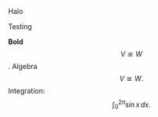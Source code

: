 Halo

Testing

**Bold**
$$\begin{equation}V\cong W\end{equation}$$.
Algebra
$$V\cong W.$$Integration:
$$\int_0^{2\pi} \sin x\,dx.$$